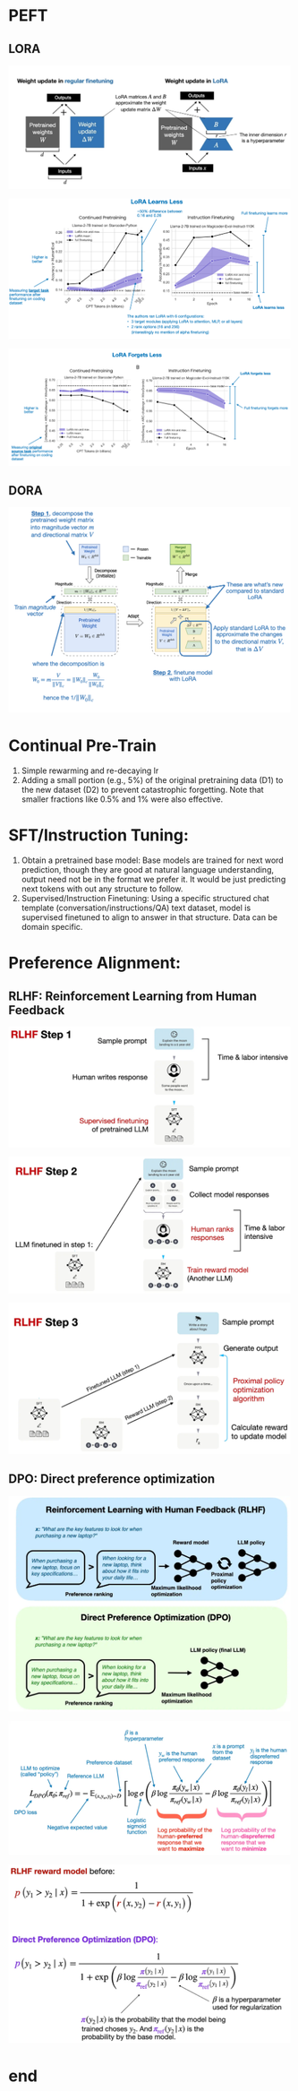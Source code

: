 
# PEFT

## LORA

![](attachments/Pasted%20image%2020250131085440.png)

![](attachments/Pasted%20image%2020250131095705.png)

![](attachments/Pasted%20image%2020250131095717.png)

## DORA

![](attachments/Pasted%20image%2020250131085638.png)



# Continual Pre-Train

1. Simple rewarming and re-decaying lr
2. Adding a small portion (e.g., 5%) of the original pretraining data (D1) to the new dataset (D2) to prevent catastrophic forgetting. Note that smaller fractions like 0.5% and 1% were also effective.


# SFT/Instruction Tuning:

1. Obtain a pretrained base model:
	Base models are trained for next word prediction, though they are good at natural language understanding, output need not be in the format we prefer it. It would be just predicting next tokens with out any structure to follow.
2. Supervised/Instruction Finetuning:
	Using a specific structured chat template (conversation/instructions/QA) text dataset, model is supervised finetuned to align to answer in that structure. Data can be domain specific.

# Preference Alignment:

## RLHF: Reinforcement Learning from Human Feedback

![](attachments/Pasted%20image%2020250131092813.png)

![](attachments/Pasted%20image%2020250131092822.png)

![](attachments/Pasted%20image%2020250131093144.png)


## DPO: Direct preference optimization

![](attachments/Pasted%20image%2020250131094907.png)

![](attachments/Pasted%20image%2020250131094918.png)

![](attachments/Pasted%20image%2020250131094934.png)








# end



















































